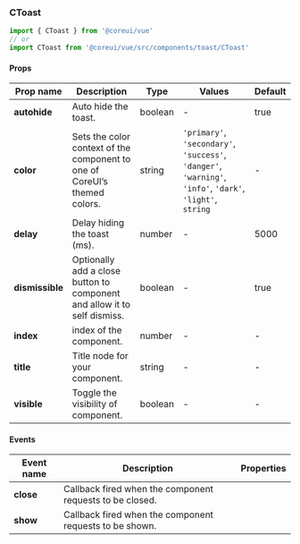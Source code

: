 ### CToast

```jsx
import { CToast } from '@coreui/vue'
// or
import CToast from '@coreui/vue/src/components/toast/CToast'
```

#### Props

| Prop name       | Description                                                               | Type    | Values                                                                                                    | Default |
| --------------- | ------------------------------------------------------------------------- | ------- | --------------------------------------------------------------------------------------------------------- | ------- |
| **autohide**    | Auto hide the toast.                                                      | boolean | -                                                                                                         | true    |
| **color**       | Sets the color context of the component to one of CoreUI’s themed colors. | string  | `'primary'`, `'secondary'`, `'success'`, `'danger'`, `'warning'`, `'info'`, `'dark'`, `'light'`, `string` | -       |
| **delay**       | Delay hiding the toast (ms).                                              | number  | -                                                                                                         | 5000    |
| **dismissible** | Optionally add a close button to component and allow it to self dismiss.  | boolean | -                                                                                                         | true    |
| **index**       | index of the component.                                                   | number  | -                                                                                                         | -       |
| **title**       | Title node for your component.                                            | string  | -                                                                                                         | -       |
| **visible**     | Toggle the visibility of component.                                       | boolean | -                                                                                                         | -       |

#### Events

| Event name | Description                                              | Properties |
| ---------- | -------------------------------------------------------- | ---------- |
| **close**  | Callback fired when the component requests to be closed. |
| **show**   | Callback fired when the component requests to be shown.  |
